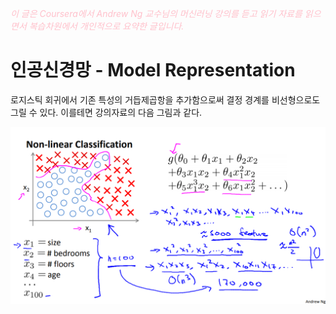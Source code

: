 <script type="text/javascript" 
src="https://cdn.mathjax.org/mathjax/latest/MathJax.js?config=TeX-AMS_HTML">
</script>

<span style="color:pink">*이 글은 Coursera에서 Andrew Ng 교수님의 머신러닝 강의를 듣고 읽기 자료를 읽으면서 복습차원에서 개인적으로 요약한 글입니다.*<span>

# 인공신경망 - Model Representation
로지스틱 회귀에서 기존 특성의 거듭제곱항을 추가함으로써 결정 경계를 비선형으로도 그릴 수 있다. 이를테면 강의자료의 다음 그림과 같다.

![로지스틱 회귀](/week4/image/logisticR.png)

